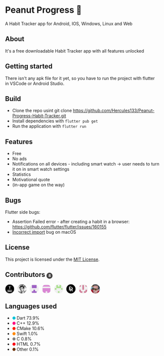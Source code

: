 # Peanut Progress 🥜

A Habit Tracker app for Android, IOS, Windows, Linux and Web

## About

It's a free downloadable Habit Tracker app with all features unlocked

## Getting started

There isn't any apk file for it yet, so you have to run the project with flutter in VSCode or Android Studio.

## Build

- Clone the repo usint git clone https://github.com/Hercules133/Peanut-Progress-Habit-Tracker.git
- Install dependencies with `flutter pub get`
- Run the application with `flutter run`

## Features
- Free
- No ads
- Notifications on all devices - including smart watch
-> user needs to turn it on in smart watch settings
- Statistics
- Motivational quote
- (in-app game on the way)

## Bugs
Flutter side bugs:
- Assertion Failed error - after creating a habit in a browser: https://github.com/flutter/flutter/issues/160155
- [Incorrect import](INCIMPORT.md) bug on macOS

## License
This project is licensed under the [MIT License](LICENSE.md).

## Contributors <span style="display:inline-block; width:20px; height:20px; background:rgb(70, 68, 68); color:white; text-align:center; border-radius:50%; line-height:20px; font-size:12px;">8</span>
<div style="display: flex; flex-wrap: nowrap; gap: 10px;">
  <img src="assets/images/contributors/hannes.jpeg" alt="Contributor 1" width="30" style="border-radius: 50%;" />
  <img src="assets/images/contributors/rehan.jpeg" alt="Contributor 2" width="30" style="border-radius: 50%;" />
  <img src="assets/images/contributors/frotti.png" alt="Contributor 3" width="30" style="border-radius: 50%;" />
  <img src="assets/images/contributors/ina.png" alt="Contributor 4" width="30" style="border-radius: 50%;" />
  <img src="assets/images/contributors/melinda.png" alt="Contributor 5" width="30" style="border-radius: 50%;" />
  <img src="assets/images/contributors/fezan.jpeg" alt="Contributor 6" width="30" style="border-radius: 50%;" />
  <img src="assets/images/contributors/emil.png" alt="Contributor 7" width="30" style="border-radius: 50%;" />
  <img src="assets/images/contributors/oli.jpeg" alt="Contributor 8" width="30" style="border-radius: 50%;" />
</div>


## Languages used
- <span style="display:inline-block; width:10px; height:10px; background-color:#00C2D8; border-radius:50%;"></span> Dart 73.9%
- <span style="display:inline-block; width:10px; height:10px; background-color:#FF007F; border-radius:50%;"></span> C++ 12.9%
- <span style="display:inline-block; width:10px; height:10px; background-color:#FF1E00; border-radius:50%;"></span> CMake 10.6%
- <span style="display:inline-block; width:10px; height:10px; background-color:#FF8800; border-radius:50%;"></span> Swift 1.0%
- <span style="display:inline-block; width:10px; height:10px; background-color:#808080; border-radius:50%;"></span> C 0.8%
- <span style="display:inline-block; width:10px; height:10px; background-color:#FB0314; border-radius:50%;"></span> HTML 0.7%
- <span style="display:inline-block; width:10px; height:10px; background-color:#6E3100; border-radius:50%;"></span> Other 0.1%

